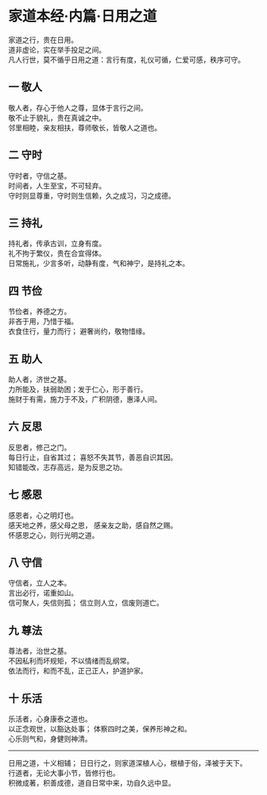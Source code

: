 # 家道本经·内篇·日用之道

家道之行，贵在日用。  
道非虚论，实在举手投足之间。  
凡人行世，莫不循乎日用之道：言行有度，礼仪可循，仁爱可感，秩序可守。

## 一 敬人

敬人者，存心于他人之尊，显体于言行之间。  
敬不止于貌礼，贵在真诚之中。  
邻里相睦，亲友相扶，尊师敬长，皆敬人之道也。

## 二 守时

守时者，守信之基。  
时间者，人生至宝，不可轻弃。  
守时则显尊重，守时则生信赖，久之成习，习之成德。

## 三 持礼

持礼者，传承古训，立身有度。  
礼不拘于繁仪，贵在合宜得体。  
日常施礼，少言多听，动静有度，气和神宁，是持礼之本。

## 四 节俭

节俭者，养德之方。  
非吝于用，乃惜于福。  
衣食住行，量力而行；
避奢尚约，敬物惜缘。

## 五 助人

助人者，济世之基。  
力所能及，扶弱助困；发于仁心，形于善行。  
施财于有需，施力于不及，广积阴德，惠泽人间。

## 六 反思

反思者，修己之门。  
每日行止，自省其过；
喜怒不失其节，善恶自识其因。  
知错能改，志存高远，是为反思之功。

## 七 感恩

感恩者，心之明灯也。  
感天地之养，感父母之恩，
感亲友之助，感自然之赐。  
怀感恩之心，则行光明之道。

## 八 守信

守信者，立人之本。  
言出必行，诺重如山。  
信可聚人，失信则孤；
信立则人立，信废则道亡。

## 九 尊法

尊法者，治世之基。  
不因私利而坏规矩，不以情绪而乱纲常。  
依法而行，和而不乱，正己正人，护道护家。

## 十 乐活

乐活者，心身康泰之道也。  
以正念观世，以豁达处事；
体察四时之美，保养形神之和。  
心乐则气和，身健则神清。

---  
日用之道，十义相辅；
日日行之，则家道深植人心，根植于俗，泽被于天下。  
行道者，无论大事小节，皆修行也。  
积微成著，积善成德，道自日常中来，功自久远中显。
